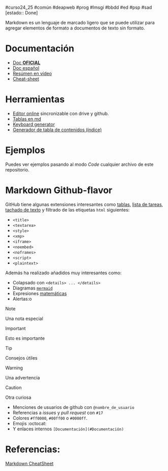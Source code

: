 #curso24_25 #común #deapweb #prog #lmsgi #bbdd #ed #psp #sad [estado:: Done]

Markdown es un lenguaje de marcado ligero que se puede utilizar para agregar elementos de formato a documentos de texto sin formato.

# Documentación
+ [Doc **OFICIAL**](https://www.markdownguide.org/basic-syntax)
+ [Doc español](https://markdown.es/sintaxis-markdown/)
+ [Resúmen en vídeo](https://www.youtube.com/watch?v=oxaH9CFpeEE)
+ [Cheat-sheet](https://www.markdownguide.org/cheat-sheet)

# Herramientas
+ [Editor online](https://stackedit.io/app#) sincronizable con drive y github.
+ [Tablas en md](https://www.tablesgenerator.com/markdown_tables)
+ [Keyboard generator](https://kbd.hsuan.xyz/)
+ [Generador de tabla de contenidos (índice)](https://binarytree.dev/markdown/toc)

# Ejemplos
Puedes ver ejemplos pasando al modo *Code* cualquier archivo de este repositorio.


# Markdown Github-flavor
GitHub tiene algunas extensiones interesantes como [tablas](https://github.github.com/gfm/#tables-extension-), [lista de tareas](https://github.github.com/gfm/#task-list-items-extension-), [tachado de texto](https://github.github.com/gfm/#strikethrough-extension-) y filtrado de las etiquetas `html` siguientes: 
*   `<title>`
*   `<textarea>`
*   `<style>`
*   `<xmp>`
*   `<iframe>`
*   `<noembed>`
*   `<noframes>`
*   `<script>`
*   `<plaintext>`

Además ha realizado añadidos muy interesantes como:
+ Colapsado con `<details> ... </details>`
+ Diagramas [`mermaid`](https://mermaid.js.org/intro/)
+ Expresiones [matemáticas](https://docs.github.com/en/get-started/writing-on-github/working-with-advanced-formatting/writing-mathematical-expressions)
+ Alertas:o

> [!NOTE]
> Una nota especial
  
 > [!IMPORTANT]
 > Esto es importante
  
 > [!TIP]
 > Consejos útiles
  
 > [!WARNING]
 > Una advertencia
  
 > [!CAUTION]
 > Otra curiosa

+ Menciones de usuarios de github con `@nombre_de_usuario`
+ Referencias a _issues_ y _pull request_ con `#17`
+ Colores `#ff0000`, `#00ff00` o `#0000ff`.
+ Emojis :octocat:
+ Y enlaces internos `[Documentación](#Documentación)`

# Referencias:
[Markdown CheatSheet](https://github.com/lifeparticle/Markdown-Cheatsheet)